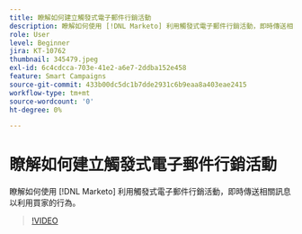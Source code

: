 ```yaml
---
title: 瞭解如何建立觸發式電子郵件行銷活動
description: 瞭解如何使用 [!DNL Marketo] 利用觸發式電子郵件行銷活動，即時傳送相關訊息以利用買家的行為。
role: User
level: Beginner
jira: KT-10762
thumbnail: 345479.jpeg
exl-id: 6c4cdcca-703e-41e2-a6e7-2ddba152e458
feature: Smart Campaigns
source-git-commit: 433b00dc5dc1b7dde2931c6b9eaa8a403eae2415
workflow-type: tm+mt
source-wordcount: '0'
ht-degree: 0%

---
```


# 瞭解如何建立觸發式電子郵件行銷活動

瞭解如何使用 [!DNL Marketo] 利用觸發式電子郵件行銷活動，即時傳送相關訊息以利用買家的行為。

>[!VIDEO](https://video.tv.adobe.com/v/345479/?quality=12&learn=on)
